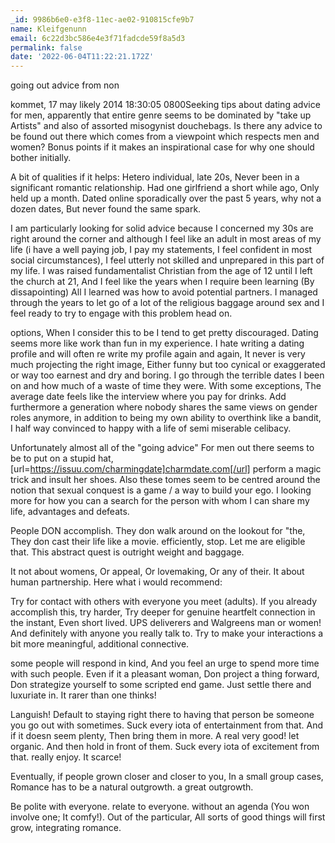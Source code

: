 ```yaml
---
_id: 9986b6e0-e3f8-11ec-ae02-910815cfe9b7
name: Kleifgenunn
email: 6c22d3bc586e4e3f71fadcde59f8a5d3
permalink: false
date: '2022-06-04T11:22:21.172Z'
---
```

going out advice from non

kommet, 17 may likely 2014 18:30:05 0800Seeking tips about dating advice for men, apparently that entire genre seems to be dominated by "take up Artists" and also of assorted misogynist douchebags. Is there any advice to be found out there which comes from a viewpoint which respects men and women? Bonus points if it makes an inspirational case for why one should bother initially.

A bit of qualities if it helps: Hetero individual, late 20s, Never been in a significant romantic relationship. Had one girlfriend a short while ago, Only held up a month. Dated online sporadically over the past 5 years, why not a dozen dates, But never found the same spark.

I am particularly looking for solid advice because I concerned my 30s are right around the corner and although I feel like an adult in most areas of my life (i have a well paying job, I pay my statements, I feel confident in most social circumstances), I feel utterly not skilled and unprepared in this part of my life. I was raised fundamentalist Christian from the age of 12 until I left the church at 21, And I feel like the years when I require been learning (By dissapointing) All I learned was how to avoid potential partners. I managed through the years to let go of a lot of the religious baggage around sex and I feel ready to try to engage with this problem head on.

options, When I consider this to be I tend to get pretty discouraged. Dating seems more like work than fun in my experience. I hate writing a dating profile and will often re write my profile again and again, It never is very much projecting the right image, Either funny but too cynical or exaggerated or way too earnest and dry and boring. I go through the terrible dates I been on and how much of a waste of time they were. With some exceptions, The average date feels like the interview where you pay for drinks. Add furthermore a generation where nobody shares the same views on gender roles anymore, in addition to being my own ability to overthink like a bandit, I half way convinced to happy with a life of semi miserable celibacy.

Unfortunately almost all of the "going advice" For men out there seems to be to put on a stupid hat, [url=https://issuu.com/charmingdate]charmdate.com[/url] perform a magic trick and insult her shoes. Also these tomes seem to be centred around the notion that sexual conquest is a game / a way to build your ego. I looking more for how you can a search for the person with whom I can share my life, advantages and defeats.

People DON accomplish. They don walk around on the lookout for "the, They don cast their life like a movie. efficiently, stop. Let me are eligible that. This abstract quest is outright weight and baggage.

It not about womens, Or appeal, Or lovemaking, Or any of their. It about human partnership. Here what i would recommend:

Try for contact with others with everyone you meet (adults). If you already accomplish this, try harder, Try deeper for genuine heartfelt connection in the instant, Even short lived. UPS deliverers and Walgreens man or women! And definitely with anyone you really talk to. Try to make your interactions a bit more meaningful, additional connective.

some people will respond in kind, And you feel an urge to spend more time with such people. Even if it a pleasant woman, Don project a thing forward, Don strategize yourself to some scripted end game. Just settle there and luxuriate in. It rarer than one thinks!

Languish! Default to staying right there to having that person be someone you go out with sometimes. Suck every iota of entertainment from that. And if it doesn seem plenty, Then bring them in more. A real very good! let organic. And then hold in front of them. Suck every iota of excitement from that. really enjoy. It scarce!

Eventually, if people grown closer and closer to you, In a small group cases, Romance has to be a natural outgrowth. a great outgrowth.

Be polite with everyone. relate to everyone. without an agenda (You won involve one; It comfy!). Out of the particular, All sorts of good things will first grow, integrating romance.
